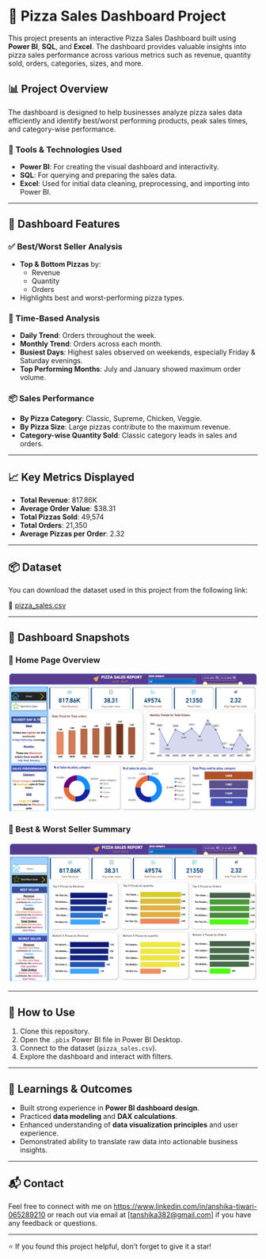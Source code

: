 # 🍕 Pizza Sales Dashboard Project

This project presents an interactive Pizza Sales Dashboard built using **Power BI**, **SQL**, and **Excel**. The dashboard provides valuable insights into pizza sales performance across various metrics such as revenue, quantity sold, orders, categories, sizes, and more.

## 📊 Project Overview

The dashboard is designed to help businesses analyze pizza sales data efficiently and identify best/worst performing products, peak sales times, and category-wise performance.
### 🔧 Tools & Technologies Used
- **Power BI**: For creating the visual dashboard and interactivity.
- **SQL**: For querying and preparing the sales data.
- **Excel**: Used for initial data cleaning, preprocessing, and importing into Power BI.

---

## 📁 Dashboard Features

### ✅ Best/Worst Seller Analysis
- **Top & Bottom Pizzas** by:
  - Revenue
  - Quantity
  - Orders
- Highlights best and worst-performing pizza types.

### 📅 Time-Based Analysis
- **Daily Trend**: Orders throughout the week.
- **Monthly Trend**: Orders across each month.
- **Busiest Days**: Highest sales observed on weekends, especially Friday & Saturday evenings.
- **Top Performing Months**: July and January showed maximum order volume.

### 📦 Sales Performance
- **By Pizza Category**: Classic, Supreme, Chicken, Veggie.
- **By Pizza Size**: Large pizzas contribute to the maximum revenue.
- **Category-wise Quantity Sold**: Classic category leads in sales and orders.

---

## 📈 Key Metrics Displayed
- **Total Revenue**: 817.86K
- **Average Order Value**: $38.31
- **Total Pizzas Sold**: 49,574
- **Total Orders**: 21,350
- **Average Pizzas per Order**: 2.32

---

## 📦 Dataset

You can download the dataset used in this project from the following link:

📂 [pizza_sales.csv](./pizza_sales.csv)

---

## 📸 Dashboard Snapshots

### 🔹 Home Page Overview
![Home Page](./home%20page.png)

### 🔹 Best & Worst Seller Summary
![Best and Worst Seller](./best%20and%20wrost%20seller.png)

---

## 🚀 How to Use
1. Clone this repository.
2. Open the `.pbix` Power BI file in Power BI Desktop.
3. Connect to the dataset (`pizza_sales.csv`).
4. Explore the dashboard and interact with filters.

---

## 📌 Learnings & Outcomes
- Built strong experience in **Power BI dashboard design**.
- Practiced **data modeling** and **DAX calculations**.
- Enhanced understanding of **data visualization principles** and user experience.
- Demonstrated ability to translate raw data into actionable business insights.

---

## 📬 Contact
Feel free to connect with me on https://www.linkedin.com/in/anshika-tiwari-065289210 or reach out via email at [tanshika382@gmail.com] if you have any feedback or questions.

---

⭐ If you found this project helpful, don’t forget to give it a star!
